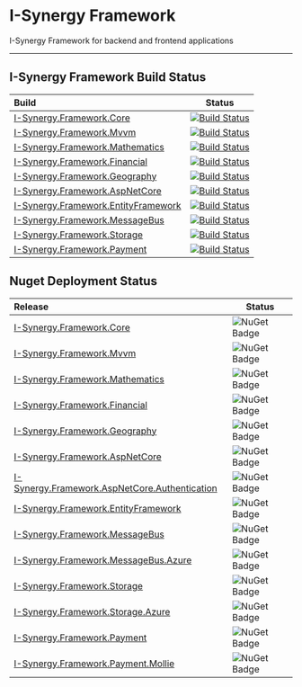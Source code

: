 # I-Synergy Framework
I-Synergy Framework for backend and frontend applications
___
## I-Synergy Framework Build Status

| Build | Status |
|:---|---|
| [I-Synergy.Framework.Core](https://dev.azure.com/i-synergy/I-Synergy.Framework/_git/I-Synergy.Framework.Core) | [![Build Status](https://dev.azure.com/i-synergy/I-Synergy.Framework/_apis/build/status/I-Synergy.Framework.Core%20CD?branchName=master)](https://dev.azure.com/i-synergy/I-Synergy.Framework/_build/latest?definitionId=78&branchName=master)|
| [I-Synergy.Framework.Mvvm](https://dev.azure.com/i-synergy/I-Synergy.Framework/_git/I-Synergy.Framework.Mvvm) | [![Build Status](https://dev.azure.com/i-synergy/I-Synergy.Framework/_apis/build/status/I-Synergy.Framework.Mvvm%20CD?branchName=master)](https://dev.azure.com/i-synergy/I-Synergy.Framework/_build/latest?definitionId=82&branchName=master) |
| [I-Synergy.Framework.Mathematics](https://dev.azure.com/i-synergy/I-Synergy.Framework/_git/I-Synergy.Framework.Mathematics) | [![Build Status](https://dev.azure.com/i-synergy/I-Synergy.Framework/_apis/build/status/I-Synergy.Framework.Mathematics%20CD?branchName=master)](https://dev.azure.com/i-synergy/I-Synergy.Framework/_build/latest?definitionId=84&branchName=master) |
| [I-Synergy.Framework.Financial](https://dev.azure.com/i-synergy/I-Synergy.Framework/_git/I-Synergy.Framework.Financial) | [![Build Status](https://dev.azure.com/i-synergy/I-Synergy.Framework/_apis/build/status/I-Synergy.Framework.Financial%20CD?branchName=master)](https://dev.azure.com/i-synergy/I-Synergy.Framework/_build/latest?definitionId=101&branchName=master) |
| [I-Synergy.Framework.Geography](https://dev.azure.com/i-synergy/I-Synergy.Framework/_git/I-Synergy.Framework.Geography) | [![Build Status](https://dev.azure.com/i-synergy/I-Synergy.Framework/_apis/build/status/I-Synergy.Framework.Geography%20CD?branchName=master)](https://dev.azure.com/i-synergy/I-Synergy.Framework/_build/latest?definitionId=83&branchName=master) |
| [I-Synergy.Framework.AspNetCore](https://dev.azure.com/i-synergy/I-Synergy.Framework/_git/I-Synergy.Framework.AspNetCore) | [![Build Status](https://dev.azure.com/i-synergy/I-Synergy.Framework/_apis/build/status/I-Synergy.Framework.AspNetCore%20CD?branchName=master)](https://dev.azure.com/i-synergy/I-Synergy.Framework/_build/latest?definitionId=86&branchName=master)|
| [I-Synergy.Framework.EntityFramework](https://dev.azure.com/i-synergy/I-Synergy.Framework/_git/I-Synergy.Framework.EntityFramework) | [![Build Status](https://dev.azure.com/i-synergy/I-Synergy.Framework/_apis/build/status/I-Synergy.Framework.EntityFramework%20CD?branchName=master)](https://dev.azure.com/i-synergy/I-Synergy.Framework/_build/latest?definitionId=88&branchName=master)|
| [I-Synergy.Framework.MessageBus](https://dev.azure.com/i-synergy/I-Synergy.Framework/_git/I-Synergy.Framework.MessageBus) | [![Build Status](https://dev.azure.com/i-synergy/I-Synergy.Framework/_apis/build/status/I-Synergy.Framework.MessageBus%20CD?branchName=master)](https://dev.azure.com/i-synergy/I-Synergy.Framework/_build/latest?definitionId=92&branchName=master)|
| [I-Synergy.Framework.Storage](https://dev.azure.com/i-synergy/I-Synergy.Framework/_git/I-Synergy.Framework.Storage) | [![Build Status](https://dev.azure.com/i-synergy/I-Synergy.Framework/_apis/build/status/I-Synergy.Framework.Storage%20CD?branchName=master)](https://dev.azure.com/i-synergy/I-Synergy.Framework/_build/latest?definitionId=92&branchName=master)|
| [I-Synergy.Framework.Payment](https://dev.azure.com/i-synergy/I-Synergy.Framework/_git/I-Synergy.Framework.Payment) | [![Build Status](https://dev.azure.com/i-synergy/I-Synergy.Framework/_apis/build/status/I-Synergy.Framework.Payment%20CD?branchName=master)](https://dev.azure.com/i-synergy/I-Synergy.Framework/_build/latest?definitionId=103&branchName=master)|

## Nuget Deployment Status
| Release | Status |
|:---|---|
| [I-Synergy.Framework.Core](https://www.nuget.org/packages/I-Synergy.Framework.Core/) | ![NuGet Badge](https://buildstats.info/nuget/I-Synergy.Framework.Core) |
| [I-Synergy.Framework.Mvvm](https://www.nuget.org/packages/I-Synergy.Framework.Mvvm/) | ![NuGet Badge](https://buildstats.info/nuget/I-Synergy.Framework.Mvvm) |
| [I-Synergy.Framework.Mathematics](https://www.nuget.org/packages/I-Synergy.Framework.Mathematics/) | ![NuGet Badge](https://buildstats.info/nuget/I-Synergy.Framework.Mathematics) |
| [I-Synergy.Framework.Financial](https://www.nuget.org/packages/I-Synergy.Framework.Financial/) | ![NuGet Badge](https://buildstats.info/nuget/I-Synergy.Framework.Financial) |
| [I-Synergy.Framework.Geography](https://www.nuget.org/packages/I-Synergy.Framework.Geography/) | ![NuGet Badge](https://buildstats.info/nuget/I-Synergy.Framework.Geography) |
| [I-Synergy.Framework.AspNetCore](https://www.nuget.org/packages/I-Synergy.Framework.AspNetCore/) | ![NuGet Badge](https://buildstats.info/nuget/I-Synergy.Framework.AspNetCore) |
| [I-Synergy.Framework.AspNetCore.Authentication](https://www.nuget.org/packages/I-Synergy.Framework.AspNetCore.Authentication/) | ![NuGet Badge](https://buildstats.info/nuget/I-Synergy.Framework.AspNetCore.Authentication) |
| [I-Synergy.Framework.EntityFramework](https://www.nuget.org/packages/I-Synergy.Framework.EntityFramework/) | ![NuGet Badge](https://buildstats.info/nuget/I-Synergy.Framework.EntityFramework) |
| [I-Synergy.Framework.MessageBus](https://www.nuget.org/packages/I-Synergy.Framework.MessageBus/) | ![NuGet Badge](https://buildstats.info/nuget/I-Synergy.Framework.MessageBus) |
| [I-Synergy.Framework.MessageBus.Azure](https://www.nuget.org/packages/I-Synergy.Framework.MessageBus.Azure/) | ![NuGet Badge](https://buildstats.info/nuget/I-Synergy.Framework.MessageBus.Azure) |
| [I-Synergy.Framework.Storage](https://www.nuget.org/packages/I-Synergy.Framework.Storage/) | ![NuGet Badge](https://buildstats.info/nuget/I-Synergy.Framework.Storage) |
| [I-Synergy.Framework.Storage.Azure](https://www.nuget.org/packages/I-Synergy.Framework.Storage.Azure/) | ![NuGet Badge](https://buildstats.info/nuget/I-Synergy.Framework.Storage.Azure) |
| [I-Synergy.Framework.Payment](https://www.nuget.org/packages/I-Synergy.Framework.Payment/) | ![NuGet Badge](https://buildstats.info/nuget/I-Synergy.Framework.Payment) |
| [I-Synergy.Framework.Payment.Mollie](https://www.nuget.org/packages/I-Synergy.Framework.Payment.Mollie/) | ![NuGet Badge](https://buildstats.info/nuget/I-Synergy.Framework.Payment.Mollie) |

